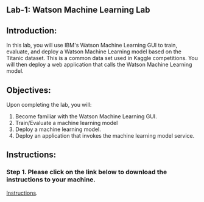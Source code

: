 
## Lab-1: Watson Machine Learning Lab 

## Introduction:

In this lab, you will use IBM's Watson Machine Learning GUI to train, evaluate, and deploy a Watson Machine Learning model based on the Titanic dataset. This is a common data set used in Kaggle competitions.  You will then deploy a web application that calls the Watson Machine Learning model. 

## Objectives:

Upon completing the lab, you will:

1. Become familiar with the Watson Machine Learning GUI.  
2. Train/Evaluate a machine learning model
3. Deploy a machine learning model. 
4. Deploy an application that invokes the machine learning model service. 

## Instructions:

### Step 1.  Please click on the link below to download the instructions to your machine.

[Instructions](https://github.com/bleonardb3/AA_9-26/raw/master/Lab-1/WatsonMachineLearningv6.pdf).


